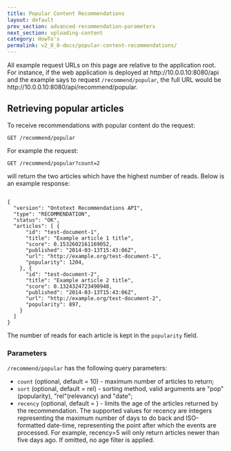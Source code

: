 ```yaml
---
title: Popular Content Recommendations
layout: default
prev_section: advanced-recommendation-parameters
next_section: uploading-content
category: HowTo's
permalink: v2_0_0-docs/popular-content-recommendations/
---
```

<div class="info-badge">All example request URLs on this page are relative to the application root. For instance, if the web application is deployed at http://10.0.0.10:8080/api and the example says to request <code>/recommend/popular</code>, the full URL would be http://10.0.0.10:8080/api/recommend/popular.</div>

## Retrieving popular articles

To receive recommendations with popular content do the request:

`
GET /recommend/popular
`

For example the request:

`
GET /recommend/popular?count=2
`

will return the two articles which have the highest number of reads. Below is an example response:

<pre><code>
{
  "version": "Ontotext Recommendations API",
  "type": "RECOMMENDATION",
  "status": "OK",
  "articles": [ {
      "id": "test-document-1",
      "title": "Example article 1 title",
      "score": 0.1532602161169052,
      "published": "2014-03-13T15:43:06Z",
      "url": "http://example.org/test-document-1",
      "popularity": 1204,
    }, {
      "id": "test-document-2",
      "title": "Example article 2 title",
      "score": 0.1324324723490948,
      "published": "2014-03-13T15:43:06Z",
      "url": "http://example.org/test-document-2",
      "popularity": 897,
    }
  ]
}
</code></pre>

The number of reads for each article is kept in the `popularity` field.

### Parameters

`/recommend/popular` has the following query parameters:

- `count` (optional, default = 10) - maximum number of articles to return;
- `sort` (optional, default = rel) - sorting method, valid arguments are "pop"(popularity), "rel"(relevancy) and "date";
- `recency` (optional, default = <empty>) - limits the age of the articles returned by the recommendation. The supported values for recency are integers representing the maximum number of days to do back and ISO-formatted date-time, representing the point after which the events are processed. For example, recency=5 will only return articles newer than five days ago. If omitted, no age filter is applied.